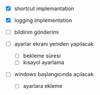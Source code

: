 - [x] shortcut implemantation
- [x] logging implementation
- [ ] bildirim gönderimi

- [ ] ayarlar ekranı yeniden yapılacak
	- [ ] bekleme süresi
	- [ ] kısayol ayarlama

- [ ] windows başlangıcında açılacak
    - [ ] ayarlara ekleme